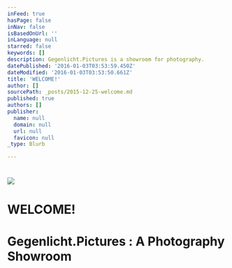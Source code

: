 ```yaml
---
inFeed: true
hasPage: false
inNav: false
isBasedOnUrl: ''
inLanguage: null
starred: false
keywords: []
description: Gegenlicht.Pictures is a showroom for photography.
datePublished: '2016-01-03T03:53:59.450Z'
dateModified: '2016-01-03T03:53:50.661Z'
title: 'WELCOME!'
author: []
sourcePath: _posts/2015-12-25-welcome.md
published: true
authors: []
publisher:
  name: null
  domain: null
  url: null
  favicon: null
_type: Blurb

---
```

# ![](https://s3-us-west-2.amazonaws.com/the-grid-img/p/20ffb31aa48622e00ff464d7207938a87d572e52.jpg)

# WELCOME!

# Gegenlicht.Pictures : A Photography Showroom